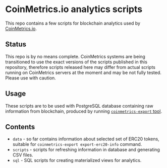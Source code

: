 # CoinMetrics.io analytics scripts

This repo contains a few scripts for blockchain analytics used by [CoinMetrics.io](https://coinmetrics.io/).

## Status

This repo is by no means complete. CoinMetrics systems are being transitioned to use the exact versions of the scripts published in this repository, therefore scripts released here may differ from actual scripts running on CoinMetrics servers at the moment and may be not fully tested. Please use with caution.

## Usage

These scripts are to be used with PostgreSQL database containing raw information from blockchain, produced by running [`coinmetrics-export` tool](https://github.com/coinmetrics-io/haskell-tools).

## Contents

* `data` - so far contains information about selected set of ERC20 tokens, suitable for `coinmetrics-export export-erc20-info` command.
* `scripts` - scripts for refreshing information in database and generating CSV files.
* `sql` - SQL scripts for creating materialized views for analytics.
